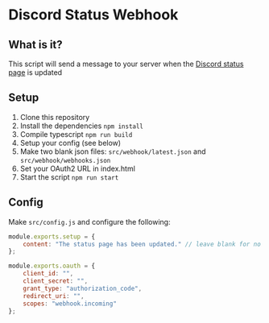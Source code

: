 # Discord Status Webhook
## What is it?
This script will send a message to your server when the [Discord status page](https://status.discordapp.com/) is updated

## Setup
1. Clone this repository
2. Install the dependencies
`npm install`
3. Compile typescript
`npm run build`
4. Setup your config (see below)
5. Make two blank json files: `src/webhook/latest.json` and `src/webhook/webhooks.json`
6. Set your OAuth2 URL in index.html
7. Start the script
`npm run start`

## Config
Make `src/config.js` and configure the following:
```js
module.exports.setup = {
	content: "The status page has been updated." // leave blank for no message
};

module.exports.oauth = {
    client_id: "",
    client_secret: "",
    grant_type: "authorization_code",
    redirect_uri: "",
    scopes: "webhook.incoming"
};
```
